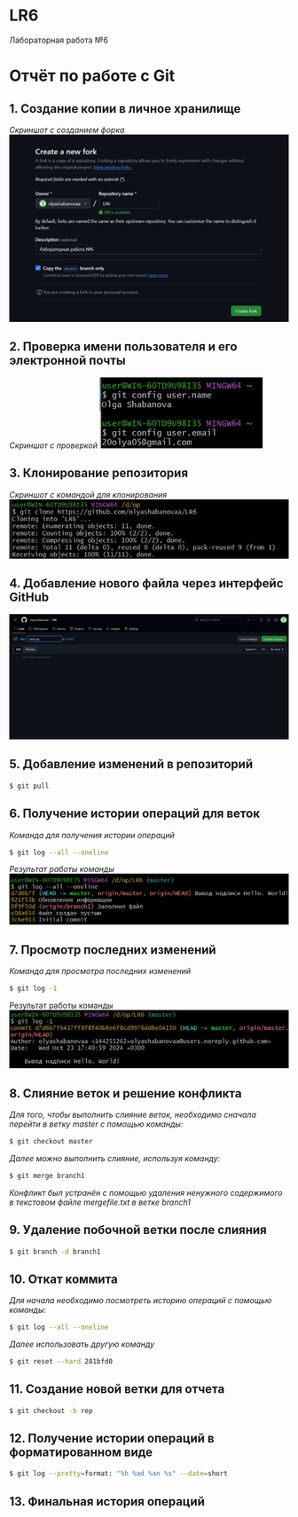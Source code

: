 # LR6
Лабораторная работа №6

# Отчёт по работе с Git

## 1. Создание копии в личное хранилище 
*Скриншот с созданием форка*  
![Скриншот форка](1.jpg)

## 2. Проверка имени пользователя и его электронной почты
*Скриншот с проверкой*
![Проверка имени пользователя и почты](2.jpg)

## 3. Клонирование репозитория
*Скриншот с командой для клонирования*
![Клонирование репозитория](4.jpg)

## 4. Добавление нового файла через интерфейс GitHub
![Добавление файла lab6.cpp](3.jpg)

## 5. Добавление изменений в репозиторий
```bash
$ git pull
```

## 6. Получение истории операций для веток
*Команда для получения истории операций*
```bash
$ git log --all --oneline
```
*Результат работы команды*
![Скриншот с историей операций](5.jpg)

## 7. Просмотр последних изменений
*Команда для просмотра последних изменений*
```bash
$ git log -1
```
Результат работы команды
![Скриншот с последними изменениями](6.jpg)

## 8. Слияние веток и решение конфликта
*Для того, чтобы выполнить слияние веток, необходимо сначала перейти в ветку master с помощью команды:*
```bash
$ git checkout master
```
*Далее можно выполнить слияние, используя команду:*
```bash
$ git merge branch1
```
*Конфликт был устранён с помощью удаления ненужного содержимого в текстовом файле mergefile.txt в ветке branch1*

## 9. Удаление побочной ветки после слияния
```bash
$ git branch -d branch1
```

## 10. Откат коммита
*Для начала необходимо посмотреть историю операций с помощью команды:*
```bash
$ git log --all --oneline
```
*Далее использовать другую команду*
```bash
$ git reset --hard 281bfd0
```

## 11. Создание новой ветки для отчета
```bash
$ git checkout -b rep
```

## 12. Получение истории операций в форматированном виде
```bash
$ git log --pretty=format: "%h %ad %an %s" --date=short
```

## 13. Финальная история операций


